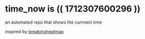 # time_now is (( 1712307600296 ))

an automated repo that shows the currnent time

inspired by [breakingheatmap](https://github.com/breakingheatmap/breakingheatmap)